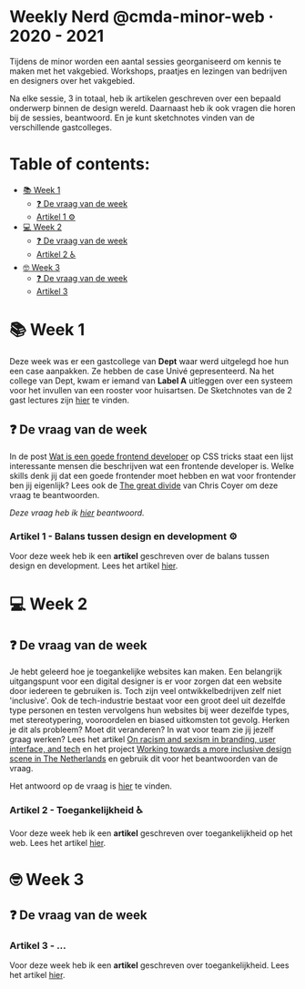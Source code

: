 # Weekly Nerd @cmda-minor-web · 2020 - 2021

Tijdens de minor worden een aantal sessies georganiseerd om kennis te maken met het vakgebied. 
Workshops, praatjes en lezingen van bedrijven en designers over het vakgebied. 

Na elke sessie, 3 in totaal, heb ik artikelen geschreven over een bepaald onderwerp binnen de design wereld. Daarnaast
heb ik ook vragen die horen bij de sessies, beantwoord. En je kunt sketchnotes vinden van de verschillende gastcolleges. 

# Table of contents:

- [📚 Week 1](#-week-1)
  - [❓ De vraag van de week](#-de-vraag-van-de-week)
  - [Artikel 1 ⚙️](#artikel-1---balans-tussen-design-en-development-)
- [💻 Week 2](#-week-2)
  - [❓ De vraag van de week](#-de-vraag-van-de-week-1)
  - [Artikel 2 ♿️](#artikel-2---toegankelijkheid-)
- [🤓 Week 3](#-week-3)
  - [❓ De vraag van de week](#-de-vraag-van-de-week-2)
  - [Artikel 3]()

# 📚 Week 1
Deze week was er een gastcollege van **Dept** waar werd uitgelegd hoe hun een case aanpakken. Ze hebben de case Univé gepresenteerd. Na het college van Dept, kwam er iemand van **Label A** uitleggen over een systeem voor het invullen van een rooster voor huisartsen. De Sketchnotes van de 2 gast lectures zijn [hier](https://github.com/sanneduinkerx/weekly-nerd-2021/wiki/WkN%231:-Sketchnotes-%F0%9F%93%9D) te vinden.

## ❓ De vraag van de week 
In de post [Wat is een goede frontend developer](https://css-tricks.com/what-makes-a-good-front-end-developer/) op CSS tricks staat een lijst interessante mensen die beschrijven wat een frontende developer is. Welke skills denk jij dat een goede frontender moet hebben en wat voor frontender ben jij eigenlijk? Lees ook de [The great divide](https://css-tricks.com/the-great-divide/) van Chris Coyer om deze vraag te beantwoorden. 

*Deze vraag heb ik [hier](https://github.com/sanneduinkerx/weekly-nerd-2021/wiki/WkN%231:-De-vraag-%E2%9D%94) beantwoord.*

### Artikel 1 - Balans tussen design en development ⚙️
Voor deze week heb ik een **artikel** geschreven over de balans tussen design en development. Lees het artikel [hier](https://github.com/sanneduinkerx/weekly-nerd-2021/wiki/Het-balans-tussen-Design-en-Development,-en-waarom-dit-belangrijk-is.).


# 💻 Week 2

## ❓ De vraag van de week 
Je hebt geleerd hoe je toegankelijke websites kan maken. Een belangrijk uitgangspunt voor een digital designer is er voor zorgen dat een website door iedereen te gebruiken is. Toch zijn veel ontwikkelbedrijven zelf niet 'inclusive'. Ook de tech-industrie bestaat voor een groot deel uit dezelfde type personen en testen vervolgens hun websites bij weer dezelfde types, met stereotypering, vooroordelen en biased uitkomsten tot gevolg. Herken je dit als probleem? Moet dit veranderen? In wat voor team zie jij jezelf graag werken? Lees het artikel [On racism and sexism in branding, user interface, and tech](https://uxdesign.cc/on-racism-and-sexism-in-branding-user-interface-and-tech-337f5ceb7ed5) en het project [Working towards a more inclusive design scene in The Netherlands](https://inclusief.design/) en gebruik dit voor het beantwoorden van de vraag.

Het antwoord op de vraag is [hier](https://github.com/sanneduinkerx/weekly-nerd-2021/wiki/WkN%232:-de-vraag-%E2%9D%93) te vinden.

### Artikel 2 - Toegankelijkheid ♿️
Voor deze week heb ik een **artikel** geschreven over toegankelijkheid op het web. Lees het artikel [hier]().

# 🤓 Week 3

## ❓ De vraag van de week 

### Artikel 3 - ...
Voor deze week heb ik een **artikel** geschreven over toegankelijkheid. Lees het artikel [hier]().
